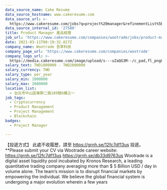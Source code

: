 ```yaml
---
data_source_name: Cake Resume
data_source_hostname: www.cakeresume.com
data_source_url: >-
  https://www.cakeresume.com/jobs?q=project%20manager&refinementList%5Blang_name%5D%5B0%5D=English&refinementList%5Bsalary_type%5D=per_year&range%5Bsalary_range%5D%5Bmin%5D=1000000&page=2
data_source_internal_id: '27580'
title: Product Manager 產品經理
job_url: 'https://www.cakeresume.com/companies/wootrade/jobs/product-manager-6adf92'
date: 2021-03-11T08:19:32.827Z
company_name: Wootrade 吾萃科技
company_page_url: 'https://www.cakeresume.com/companies/wootrade'
company_logo_url: >-
  https://media.cakeresume.com/image/upload/s---uZaQG3M--/c_pad,fl_png8,h_200,w_200/v1615432018/ftsch3zk4opn114tprsd.png
salary_text: TWD1000000 - TWD2000000
salary_currency: TWD
salary_type: per_year
salary_min: 1000000
salary_max: 2000000
location_list:
  - 台北市中山區樂群二路189號6樓之一
job_tags:
  - Cryptocurrency
  - Product Management
  - Project Management
  - Blockchain
badges:
  - Project Manager

---
```


【投遞方式】 此處不收履歷，請至 https://grnh.se/12fc7df13us 投遞。 **Please submit your CV via Wootrade career website: https://grnh.se/12fc7df13us https://grnh.se/db33d9763us Wootrade is a digital asset liquidity pool incubated by Kronos Research, a leading quantitative trading company averaging more than $ 5 Billion USD / day in volume alone. The team’s mission is to disrupt financial markets by empowering the individual. We believe the global financial system is undergoing a major evolution wherein a few years